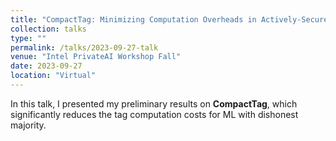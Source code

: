 ```yaml
---
title: "CompactTag: Minimizing Computation Overheads in Actively-Secure MPC for Deep Neural Networks"
collection: talks
type: ""
permalink: /talks/2023-09-27-talk
venue: "Intel PrivateAI Workshop Fall"
date: 2023-09-27
location: "Virtual"
---
```

In this talk, I presented my preliminary results on **CompactTag**, which significantly reduces the tag computation costs for ML with dishonest majority.